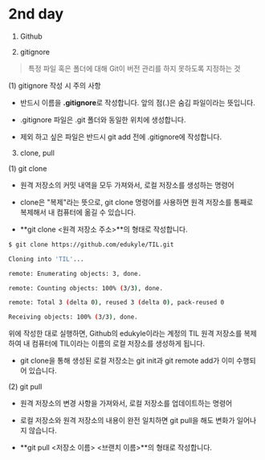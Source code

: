 # 2nd day

1. Github

2. gitignore

> 특정 파일 혹은 폴더에 대해 Git이 버전 관리를 하지 못하도록 지정하는 것

(1) gitignore 작성 시 주의 사항

- 반드시 이름을 **.gitignore**로 작성합니다. 앞의 점(.)은 숨김 파일이라는 뜻입니다.

- .gitignore 파일은 .git 폴더와 동일한 위치에 생성합니다.

- 제외 하고 싶은 파일은 반드시 git add 전에 .gitignore에 작성합니다.

3. clone, pull

(1) git clone

- 원격 저장소의 커밋 내역을 모두 가져와서, 로컬 저장소를 생성하는 명령어

- clone은 "복제"라는 뜻으로, git clone 명령어를 사용하면 원격 저장소를 통째로 복제해서 내 컴퓨터에 옮길 수 있습니다.

- **git clone <원격 저장소 주소>**의 형태로 작성합니다.

```bash
$ git clone https://github.com/edukyle/TIL.git

Cloning into 'TIL'...

remote: Enumerating objects: 3, done.

remote: Counting objects: 100% (3/3), done.

remote: Total 3 (delta 0), reused 3 (delta 0), pack-reused 0

Receiving objects: 100% (3/3), done.
```

위에 작성한 대로 실행하면, Github의 edukyle이라는 계정의 TIL 원격 저장소를 복제하여 내 컴퓨터에 TIL이라는 이름의 로컬 저장소를 생성하게 됩니다.

- git clone을 통해 생성된 로컬 저장소는 git init과 git remote add가 이미 수행되어 있습니다.

(2) git pull

- 원격 저장소의 변경 사항을 가져와서, 로컬 저장소를 업데이트하는 명령어

- 로컬 저장소와 원격 저장소의 내용이 완전 일치하면 git pull을 해도 변화가 일어나지 않습니다.

- **git pull <저장소 이름> <브랜치 이름>**의 형태로 작성합니다.